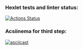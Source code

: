 ### Hexlet tests and linter status:
[![Actions Status](https://github.com/SizNi/python-project-50/workflows/hexlet-check/badge.svg)](https://github.com/SizNi/python-project-50/actions)
### Acsiinema for third step:
[![asciicast](https://asciinema.org/a/533082.svg)](https://asciinema.org/a/533082)
